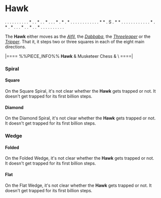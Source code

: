 # Hawk

<div class = "movement">
. . . . . . . . .
. * . . * . . * .
. . * . * . * . .
. . . . . . . . .
. * * . S . * * .
. . . . . . . . .
. . * . * . * . .
. * . . * . . * .
. . . . . . . . .
</div>

The **Hawk** either moves as the [*Alfil*](alfil.html),
the [*Dabbaba*](dabbaba.html), the [*Threeleaper*](threeleaper.html)
or the [*Tripper*](tripper.html).
That it, it steps two or three squares in each of the eight main
directions.

|====
%%PIECE_INFO%%
  **Hawk**
& Musketeer Chess
&           \\
====|

### Spiral

#### Square

On the Square Spiral, it's not clear whether the **Hawk** gets trapped
or not. It doesn't get trapped for its first billion steps.

#### Diamond

On the Diamond Spiral, it's not clear whether the **Hawk** gets trapped
or not. It doesn't get trapped for its first billion steps.

### Wedge

#### Folded

On the Folded Wedge, it's not clear whether the **Hawk** gets trapped
or not. It doesn't get trapped for its first billion steps.

#### Flat

On the Flat Wedge, it's not clear whether the **Hawk** gets trapped
or not. It doesn't get trapped for its first billion steps.
